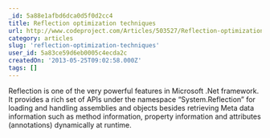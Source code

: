 ```yaml
---
_id: 5a88e1afbd6dca0d5f0d2cc4
title: Reflection optimization techniques
url: http://www.codeproject.com/Articles/503527/Reflection-optimization-techniques
category: articles
slug: 'reflection-optimization-techniques'
user_id: 5a83ce59d6eb0005c4ecda2c
createdOn: '2013-05-25T09:02:58.000Z'
tags: []
---
```


Reflection is one of the very powerful features in Microsoft .Net framework. It provides a rich set of APIs under the namespace “System.Reflection” for loading and handling assemblies and objects besides retrieving Meta data information such as method information, property information and attributes (annotations) dynamically at runtime.

